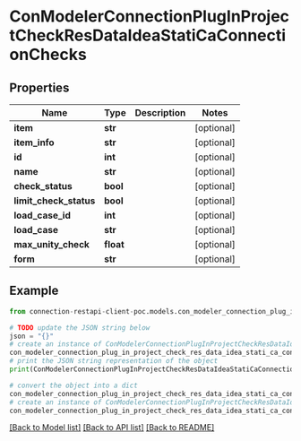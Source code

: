 # ConModelerConnectionPlugInProjectCheckResDataIdeaStatiCaConnectionChecks


## Properties

Name | Type | Description | Notes
------------ | ------------- | ------------- | -------------
**item** | **str** |  | [optional] 
**item_info** | **str** |  | [optional] 
**id** | **int** |  | [optional] 
**name** | **str** |  | [optional] 
**check_status** | **bool** |  | [optional] 
**limit_check_status** | **bool** |  | [optional] 
**load_case_id** | **int** |  | [optional] 
**load_case** | **str** |  | [optional] 
**max_unity_check** | **float** |  | [optional] 
**form** | **str** |  | [optional] 

## Example

```python
from connection-restapi-client-poc.models.con_modeler_connection_plug_in_project_check_res_data_idea_stati_ca_connection_checks import ConModelerConnectionPlugInProjectCheckResDataIdeaStatiCaConnectionChecks

# TODO update the JSON string below
json = "{}"
# create an instance of ConModelerConnectionPlugInProjectCheckResDataIdeaStatiCaConnectionChecks from a JSON string
con_modeler_connection_plug_in_project_check_res_data_idea_stati_ca_connection_checks_instance = ConModelerConnectionPlugInProjectCheckResDataIdeaStatiCaConnectionChecks.from_json(json)
# print the JSON string representation of the object
print(ConModelerConnectionPlugInProjectCheckResDataIdeaStatiCaConnectionChecks.to_json())

# convert the object into a dict
con_modeler_connection_plug_in_project_check_res_data_idea_stati_ca_connection_checks_dict = con_modeler_connection_plug_in_project_check_res_data_idea_stati_ca_connection_checks_instance.to_dict()
# create an instance of ConModelerConnectionPlugInProjectCheckResDataIdeaStatiCaConnectionChecks from a dict
con_modeler_connection_plug_in_project_check_res_data_idea_stati_ca_connection_checks_from_dict = ConModelerConnectionPlugInProjectCheckResDataIdeaStatiCaConnectionChecks.from_dict(con_modeler_connection_plug_in_project_check_res_data_idea_stati_ca_connection_checks_dict)
```
[[Back to Model list]](../README.md#documentation-for-models) [[Back to API list]](../README.md#documentation-for-api-endpoints) [[Back to README]](../README.md)


